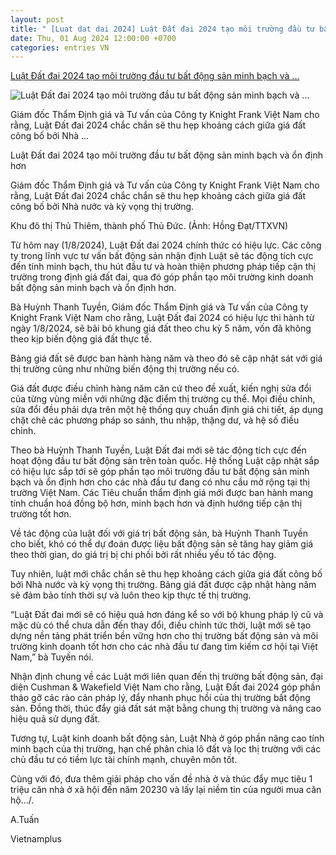 ```yaml
---
layout: post
title: " [Luat dat dai 2024] Luật Đất đai 2024 tạo môi trường đầu tư bất động sản minh bạch và ..."
date: Thu, 01 Aug 2024 12:00:00 +0700
categories: entries VN
---
```

[Luật Đất đai 2024 tạo môi trường đầu tư bất động sản minh bạch và ...](https://vietstock.vn/2024/08/luat-dat-dai-2024-tao-moi-truong-dau-tu-bat-dong-san-minh-bach-va-on-dinh-hon-4220-1215300.htm)

![Luật Đất đai 2024 tạo môi trường đầu tư bất động sản minh bạch và ...](https://image.vietstock.vn/2024/08/01/nghi-dinh-thi-hanh-luat-dat-dai-giup-thi-truong-minh-bach-hon_933237.jpg)

Giám đốc Thẩm Định giá và Tư vấn của Công ty Knight Frank Việt Nam cho rằng, Luật Đất đai 2024 chắc chắn sẽ thu hẹp khoảng cách giữa giá đất công bố bởi Nhà ...

Luật Đất đai 2024 tạo môi trường đầu tư bất động sản minh bạch và ổn định hơn

Giám đốc Thẩm Định giá và Tư vấn của Công ty Knight Frank Việt Nam cho rằng, Luật Đất đai 2024 chắc chắn sẽ thu hẹp khoảng cách giữa giá đất công bố bởi Nhà nước và kỳ vọng thị trường.

Khu đô thị Thủ Thiêm, thành phố Thủ Đức. (Ảnh: Hồng Đạt/TTXVN)

Từ hôm nay (1/8/2024), Luật Đất đai 2024 chính thức có hiệu lực. Các công ty trong lĩnh vực tư vấn bất động sản nhận định Luật sẽ tác động tích cực đến tính minh bạch, thu hút đầu tư và hoàn thiện phương pháp tiếp cận thị trường trong định giá đất đai, qua đó góp phần tạo môi trường kinh doanh bất động sản minh bạch và ổn định hơn.

Bà Huỳnh Thanh Tuyền, Giám đốc Thẩm Định giá và Tư vấn của Công ty Knight Frank Việt Nam cho rằng, Luật Đất đai 2024 có hiệu lực thi hành từ ngày 1/8/2024, sẽ bãi bỏ khung giá đất theo chu kỳ 5 năm, vốn đã không theo kịp biến động giá đất thực tế.

Bảng giá đất sẽ được ban hành hàng năm và theo đó sẽ cập nhật sát với giá thị trường cũng như những biến động thị trường nếu có.

Giá đất được điều chỉnh hàng năm căn cứ theo đề xuất, kiến nghị sửa đổi của từng vùng miền với những đặc điểm thị trường cụ thể. Mọi điều chỉnh, sửa đổi đều phải dựa trên một hệ thống quy chuẩn định giá chi tiết, áp dụng chặt chẽ các phương pháp so sánh, thu nhập, thặng dư, và hệ số điều chỉnh.

Theo bà Huỳnh Thanh Tuyền, Luật Đất đai mới sẽ tác động tích cực đến hoạt động đầu tư bất động sản trên toàn quốc. Hệ thống Luật cập nhật sắp có hiệu lực sắp tới sẽ góp phần tạo môi trường đầu tư bất động sản minh bạch và ổn định hơn cho các nhà đầu tư đang có nhu cầu mở rộng tại thị trường Việt Nam. Các Tiêu chuẩn thẩm định giá mới được ban hành mang tính chuẩn hoá đồng bộ hơn, minh bạch hơn và định hướng tiếp cận thị trường tốt hơn.

Về tác động của luật đối với giá trị bất động sản, bà Huỳnh Thanh Tuyền cho biết, khó có thể dự đoán được liệu bất động sản sẽ tăng hay giảm giá theo thời gian, do giá trị bị chi phối bởi rất nhiều yếu tố tác động.

Tuy nhiên, luật mới chắc chắn sẽ thu hẹp khoảng cách giữa giá đất công bố bởi Nhà nước và kỳ vọng thị trường. Bảng giá đất được cập nhật hàng năm sẽ đảm bảo tính thời sự và luôn theo kịp thực tế thị trường.

“Luật Đất đai mới sẽ có hiệu quả hơn đáng kể so với bộ khung pháp lý cũ và mặc dù có thể chưa dẫn đến thay đổi, điều chỉnh tức thời, luật mới sẽ tạo dựng nền tảng phát triển bền vững hơn cho thị trường bất động sản và môi trường kinh doanh tốt hơn cho các nhà đầu tư đang tìm kiếm cơ hội tại Việt Nam,” bà Tuyền nói.

Nhận định chung về các Luật mới liên quan đến thị trường bất động sản, đại diện Cushman & Wakefield Việt Nam cho rằng, Luật Đất đai 2024 góp phần tháo gỡ các rào cản pháp lý, đẩy nhanh phục hồi của thị trường bất động sản. Đồng thời, thúc đẩy giá đất sát mặt bằng chung thị trường và nâng cao hiệu quả sử dụng đất.

Tương tự, Luật kinh doanh bất động sản, Luật Nhà ở góp phần nâng cao tính minh bạch của thị trường, hạn chế phân chia lô đất và lọc thị trường với các chủ đầu tư có tiềm lực tài chính mạnh, chuyên môn tốt.

Cùng với đó, đưa thêm giải pháp cho vấn đề nhà ở và thúc đẩy mục tiêu 1 triệu căn nhà ở xã hội đến năm 20230 và lấy lại niềm tin của người mua căn hộ.../.

A.Tuấn

Vietnamplus


